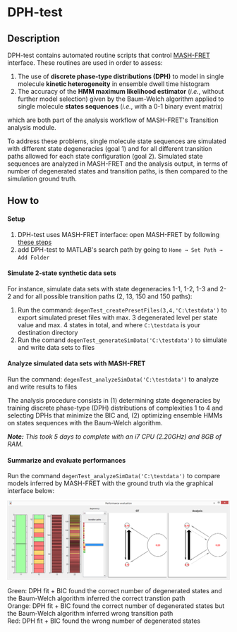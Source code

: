 # DPH-test

## Description

DPH-test contains automated routine scripts that control [MASH-FRET](https://github.com/RNA-FRETools/MASH-FRET) interface.
These routines are used in order to assess:
1. The use of **discrete phase-type distributions (DPH)** to model in single molecule **kinetic heterogeneity** in ensemble dwell time histogram
2. The accuracy of the **HMM maximum likelihood estimator** (*i.e.*, without further model selection) given by the Baum-Welch algorithm applied to single molecule **states sequences** (*i.e.*, with a 0-1 binary event matrix)

which are both part of the analysis workflow of MASH-FRET's Transition analysis module.

To address these problems, single molecule state sequences are simulated with different state degeneracies (goal 1) and for all different transition paths allowed for each state configuration (goal 2). 
Simulated state sequences are analyzed in MASH-FRET and the analysis output, in terms of number of degenerated states and transition paths, is then compared to the simulation ground truth.

## How to

#### Setup
1. DPH-test uses MASH-FRET interface: open MASH-FRET by following [these steps](https://rna-fretools.github.io/MASH-FRET/Getting_started.html#installation)
2. add DPH-test to MATLAB's search path by going to `Home → Set Path → Add Folder`

#### Simulate 2-state synthetic data sets
For instance, simulate data sets with state degeneracies 1-1, 1-2, 1-3 and 2-2 and for all possible transition paths (2, 13, 150 and 150 paths):
1. Run the command: `degenTest_createPresetFiles(3,4,'C:\testdata')` to export simulated preset files with max. 3 degenerated level per state value and max. 4 states in total, and where `C:\testdata` is your destination directory
2. Run the comand `degenTest_generateSimData('C:\testdata')` to simulate and write data sets to files

#### Analyze simulated data sets with MASH-FRET
Run the command: `degenTest_analyzeSimData('C:\testdata')` to analyze and write results to files

The analysis procedure consists in (1) determining state degeneracies by training discrete phase-type (DPH) distributions of complexities 1 to 4 and selecting DPHs that minimize the BIC and, (2) optimizing ensemble HMMs on states sequences with the Baum-Welch algorithm.

***Note:** This took 5 days to complete with an i7 CPU (2.20GHz) and 8GB of RAM.*   
   
#### Summarize and evaluate performances 
Run the command `degenTest_analyzeSimData('C:\testdata')` to compare models inferred by MASH-FRET with the ground truth via the graphical interface below:

<img src="images/DPH-test_perf-summary.png">

Green: DPH fit + BIC found the correct number of degenerated states and the Baum-Welch algorithm inferred the correct transtion path   
Orange: DPH fit + BIC found the correct number of degenerated states but the Baum-Welch algorithm inferred wrong transition path   
Red: DPH fit + BIC found the wrong number of degenerated states
